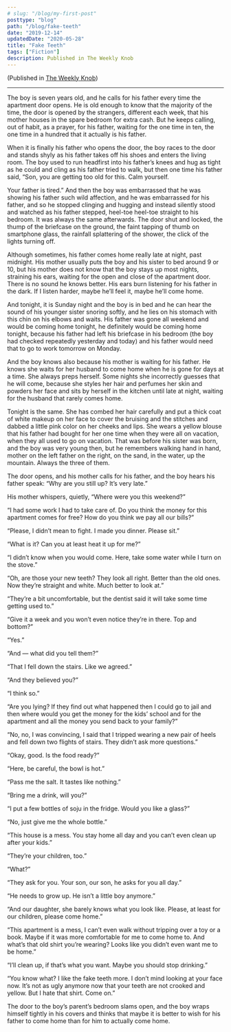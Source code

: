 ```yaml
---
# slug: "/blog/my-first-post"
posttype: "blog"
path: "/blog/fake-teeth"
date: "2019-12-14"
updatedDate: "2020-05-28"
title: "Fake Teeth"
tags: ["Fiction"]
description: Published in The Weekly Knob
---
```


(Published in [The Weekly Knob](https://theweeklyknob.com/i-like-the-fake-teeth-more-86d025ab4c19))

---

The boy is seven years old, and he calls for his father every time the apartment door opens. He is old enough to know that the majority of the time, the door is opened by the strangers, different each week, that his mother houses in the spare bedroom for extra cash. But he keeps calling, out of habit, as a prayer, for his father, waiting for the one time in ten, the one time in a hundred that it actually is his father.

When it is finally his father who opens the door, the boy races to the door and stands shyly as his father takes off his shoes and enters the living room. The boy used to run headfirst into his father’s knees and hug as tight as he could and cling as his father tried to walk, but then one time his father said, “Son, you are getting too old for this. Calm yourself. 

Your father is tired.” And then the boy was embarrassed that he was showing his father such wild affection, and he was embarrassed for his father, and so he stopped clinging and hugging and instead silently stood and watched as his father stepped, heel-toe heel-toe straight to his bedroom. It was always the same afterwards. The door shut and locked, the thump of the briefcase on the ground, the faint tapping of thumb on smartphone glass, the rainfall splattering of the shower, the click of the lights turning off.

Although sometimes, his father comes home really late at night, past midnight. His mother usually puts the boy and his sister to bed around 9 or 10, but his mother does not know that the boy stays up most nights, straining his ears, waiting for the open and close of the apartment door. There is no sound he knows better. His ears burn listening for his father in the dark. If I listen harder, maybe he’ll feel it, maybe he’ll come home.

And tonight, it is Sunday night and the boy is in bed and he can hear the sound of his younger sister snoring softly, and he lies on his stomach with this chin on his elbows and waits. His father was gone all weekend and would be coming home tonight, he definitely would be coming home tonight, because his father had left his briefcase in his bedroom (the boy had checked repeatedly yesterday and today) and his father would need that to go to work tomorrow on Monday.

And the boy knows also because his mother is waiting for his father. He knows she waits for her husband to come home when he is gone for days at a time. She always preps herself. Some nights she incorrectly guesses that he will come, because she styles her hair and perfumes her skin and powders her face and sits by herself in the kitchen until late at night, waiting for the husband that rarely comes home.

Tonight is the same. She has combed her hair carefully and put a thick coat of white makeup on her face to cover the bruising and the stitches and dabbed a little pink color on her cheeks and lips. She wears a yellow blouse that his father had bought for her one time when they were all on vacation, when they all used to go on vacation. That was before his sister was born, and the boy was very young then, but he remembers walking hand in hand, mother on the left father on the right, on the sand, in the water, up the mountain. Always the three of them.

The door opens, and his mother calls for his father, and the boy hears his father speak: “Why are you still up? It’s very late.”

His mother whispers, quietly, “Where were you this weekend?”

“I had some work I had to take care of. Do you think the money for this apartment comes for free? How do you think we pay all our bills?”

“Please, I didn’t mean to fight. I made you dinner. Please sit.”

“What is it? Can you at least heat it up for me?”

“I didn’t know when you would come. Here, take some water while I turn on the stove.”

“Oh, are those your new teeth? They look all right. Better than the old ones. Now they’re straight and white. Much better to look at.”

“They’re a bit uncomfortable, but the dentist said it will take some time getting used to.”

“Give it a week and you won’t even notice they’re in there. Top and bottom?”

“Yes.”

“And — what did you tell them?”

“That I fell down the stairs. Like we agreed.”

“And they believed you?”

“I think so.”

“Are you lying? If they find out what happened then I could go to jail and then where would you get the money for the kids’ school and for the apartment and all the money you send back to your family?”

“No, no, I was convincing, I said that I tripped wearing a new pair of heels and fell down two flights of stairs. They didn’t ask more questions.”

“Okay, good. Is the food ready?”

“Here, be careful, the bowl is hot.”

“Pass me the salt. It tastes like nothing.”

“Bring me a drink, will you?”

“I put a few bottles of soju in the fridge. Would you like a glass?”

“No, just give me the whole bottle.”

“This house is a mess. You stay home all day and you can’t even clean up after your kids.”

“They’re your children, too.”

“What?”

“They ask for you. Your son, our son, he asks for you all day.”

“He needs to grow up. He isn’t a little boy anymore.”

“And our daughter, she barely knows what you look like. Please, at least for our children, please come home.”

“This apartment is a mess, I can’t even walk without tripping over a toy or a book. Maybe if it was more comfortable for me to come home to. And what’s that old shirt you’re wearing? Looks like you didn’t even want me to be home.”

“I’ll clean up, if that’s what you want. Maybe you should stop drinking.”

“You know what? I like the fake teeth more. I don’t mind looking at your face now. It’s not as ugly anymore now that your teeth are not crooked and yellow. But I hate that shirt. Come on.”

The door to the boy’s parent’s bedroom slams open, and the boy wraps himself tightly in his covers and thinks that maybe it is better to wish for his father to come home than for him to actually come home.